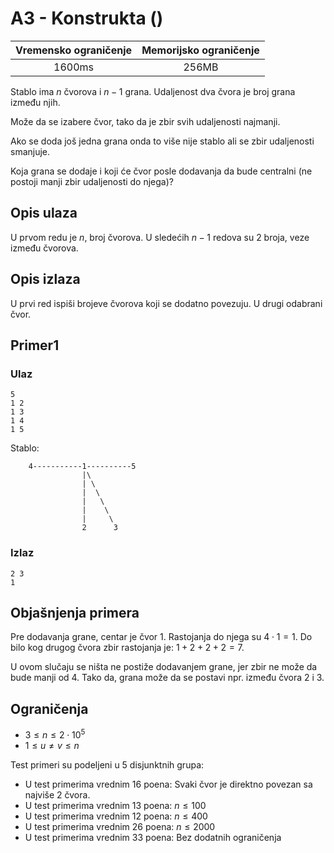 # A3 - Konstrukta ()

| Vremensko ograničenje | Memorijsko ograničenje |
|:-:|:-:|
| 1600ms | 256MB |

Stablo ima $n$ čvorova i $n-1$ grana. Udaljenost dva čvora je broj grana između njih. 

Može da se izabere čvor, tako da je zbir svih udaljenosti najmanji.

Ako se doda još jedna grana onda to više nije stablo ali se zbir udaljenosti smanjuje. 

Koja grana se dodaje i koji će čvor posle dodavanja da bude centralni (ne postoji manji zbir udaljenosti do njega)?





## Opis ulaza
U prvom redu je $n$, broj čvorova. U sledećih $n-1$ redova su $2$ broja, veze između čvorova.
## Opis izlaza
U prvi red ispiši brojeve čvorova koji se dodatno povezuju. U drugi odabrani čvor.
## Primer1

### Ulaz

```
5
1 2
1 3
1 4
1 5
```
Stablo:
```
    4-----------1----------5
                |\
                | \
                |  \
                |   \ 
                |    \
                |     \
                2      3
```
### Izlaz

```
2 3
1
```
## Objašnjenja primera
Pre dodavanja grane, centar je čvor 1. Rastojanja do njega su $4 \cdot 1 = 1$. Do bilo kog drugog čvora zbir rastojanja je: $1+2+2+2=7$.

U ovom slučaju se ništa ne postiže dodavanjem grane, jer zbir ne može da bude manji od 4. Tako da, grana može da se postavi npr. između čvora 2 i 3.

## Ograničenja
-   $3 \leq n \leq 2\cdot 10^5$
-   $1 \leq u \neq v \leq n$

Test primeri su podeljeni u 5 disjunktnih grupa:

-   U test primerima vrednim $16$ poena: Svaki čvor je direktno povezan sa najviše 2 čvora.
-   U test primerima vrednim $13$ poena: $n \leq 100$
-   U test primerima vrednim $12$ poena: $n \leq 400$
-   U test primerima vrednim $26$ poena: $n \leq 2000$
-   U test primerima vrednim $33$ poena: Bez dodatnih ograničenja

